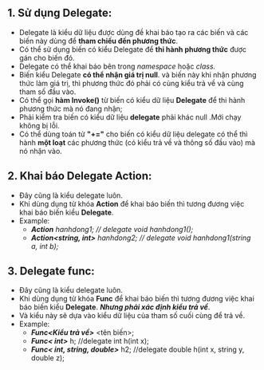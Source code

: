 ## **1. Sử dụng Delegate:**
- Delegate là kiểu dữ liệu được dùng đề khai báo tạo ra các biến và các biến này dùng để **tham chiếu đến phương thức**.
- Có thể sử dụng biến có kiểu Delegate để **thi hành phương thức** được gán cho biến đó.
- Delegate có thể khai báo bên trong _namespace_ hoặc _class._
- Biến kiểu Delegate **có thể nhận giá trị null**. và biến này khi nhận phương thức làm giá trị, thì phương thức đó phải có cùng kiểu trả về và cùng tham số đầu vào.
- Có thể gọi **hàm Invoke()** từ biến có kiểu dữ liệu **Delegate** để thi hành phương thức mà nó đang nhận;
- Phải kiểm tra biến có kiểu dữ liệu **delegate** phải khác null .Mới chạy không bị lỗi.
- Có thể dùng toán tử **"+="** cho biến có kiểu dữ liệu delegate có thể thì hành **một loạt** các phương thức (có kiểu trả về và thông số đầu vào) mà nó nhận vào. 

## **2. Khai báo Delegate Action:**
- Đây cũng là kiểu delegate luôn.
- Khi dùng dụng từ khóa **Action** để khai báo biến thì  tương đương việc khai báo biến kiểu **Delegate**.
- Example:
	- _**Action** hanhdong1; // delegate void hanhdong1();_
	- _**Action<string, int>** hanhdong2; // delegate void hanhdong1(string a, int b);_

## **3. Delegate func:**
- Đây cũng là kiểu delegate luôn.
- Khi dùng dụng từ khóa **Func** để khai báo biến thì  tương đương việc khai báo biến kiểu **Delegate**. **_Nhưng phải xác định kiểu trả về_**.
- Và kiểu này sẽ dựa vào kiểu dữ liệu của tham số cuối cùng để trả về.
- Example: 
	- **_Func<Kiểu trả về>_** <tên biến>;
	- **_Func< int>_** h;  //delegate int  h(int x);
	- **_Func< int, string, double>_** h2;  //delegate double  h(int x, string y, double z);
